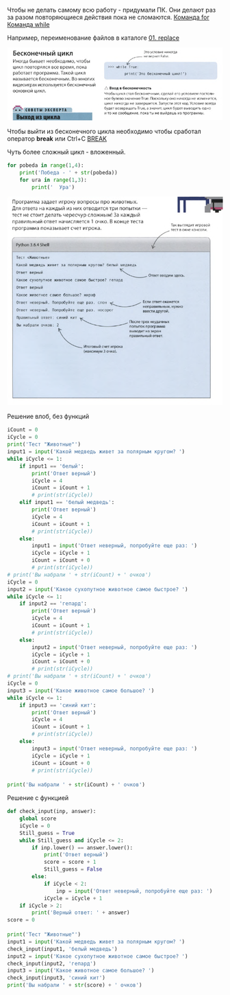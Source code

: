 Чтобы не делать самому всю работу - придумали ПК. Они делают раз за разом повторяющиеся действия пока не сломаются.
[Команда for](../../_Commands/Циклы/for/Описание.md)
[Команда while](../../_Commands/Циклы/while/Описание.md)

Например, переименование файлов в каталоге [01. replace](../../Scripts/Rename%20files/01.%20replace.md)

![](../_Pictures/Pasted_image_20250305224040.png)

Чтобы выйти из бесконечного цикла необходимо чтобы сработал оператор **break** или Ctrl+C
[BREAK](../../_Commands/Циклы/break/Описание.md)

Чуть более сложный цикл - вложенный.

```python
for pobeda in range(1,4):
    print('Победа - ' + str(pobeda))
    for ura in range(1,3):
        print('  Ура')    
```

![](../_Pictures/Pasted_image_20250305233527.png)

Решение влоб, без функций 
```python
iCount = 0
iCycle = 0
print('Тест "Животные"')
input1 = input('Какой медведь живет за полярным кругом? ')
while iCycle <= 1:    
    if input1 == 'белый':
        print('Ответ верный')
        iCycle = 4
        iCount = iCount + 1
        # print(str(iCycle))
    elif input1 == 'белый медведь':
        print('Ответ верный')
        iCycle = 4
        iCount = iCount + 1
        # print(str(iCycle))
    else:
        input1 = input('Ответ неверный, попробуйте еще раз: ')
        iCycle = iCycle + 1
        iCount = iCount + 0
        # print(str(iCycle))
# print('Вы набрали ' + str(iCount) + ' очков')
iCycle = 0
input2 = input('Какое сухопутное животное самое быстрое? ')
while iCycle <= 1:    
    if input2 == 'гепард':
        print('Ответ верный')
        iCycle = 4
        iCount = iCount + 1
        # print(str(iCycle))
    else:
        input2 = input('Ответ неверный, попробуйте еще раз: ')
        iCycle = iCycle + 1
        iCount = iCount + 0
        # print(str(iCycle))
# print('Вы набрали ' + str(iCount) + ' очков')    
iCycle = 0
input3 = input('Какое животное самое большое? ')
while iCycle <= 1:
    if input3 == 'синий кит':
        print('Ответ верный')
        iCycle = 4
        iCount = iCount + 1
        # print(str(iCycle))
    else:
        input3 = input('Ответ неверный, попробуйте еще раз: ')
        iCycle = iCycle + 1
        iCount = iCount + 0
        # print(str(iCycle))
        
print('Вы набрали ' + str(iCount) + ' очков')
```


Решение с функцией

```python
def check_input(inp, answer):
    global score
    iCycle = 0
    Still_guess = True
    while Still_guess and iCycle <= 2:
        if inp.lower() == answer.lower():
            print('Ответ верный')
            score = score + 1
            Still_guess = False
        else:
            if iCycle < 2:
                inp = input('Ответ неверный, попробуйте еще раз: ')
            iCycle = iCycle + 1
    if iCycle > 2:
        print('Верный ответ: ' + answer)
score = 0

print('Тест "Животные"')
input1 = input('Какой медведь живет за полярным кругом? ')
check_input(input1, 'белый медведь')
input2 = input('Какое сухопутное животное самое быстрое? ')
check_input(input2, 'гепард')
input3 = input('Какое животное самое большое? ')
check_input(input3, 'синий кит')
print('Вы набрали ' + str(score) + ' очков')
```


